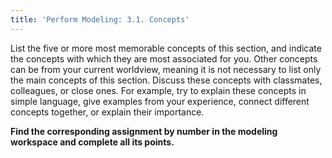 ```yaml
---
title: 'Perform Modeling: 3.1. Concepts'
---
```


List the five or more most memorable concepts of this section, and indicate the concepts with which they are most associated for you. Other concepts can be from your current worldview, meaning it is not necessary to list only the main concepts of this section. Discuss these concepts with classmates, colleagues, or close ones. For example, try to explain these concepts in simple language, give examples from your experience, connect different concepts together, or explain their importance.

**Find the corresponding assignment by number in the modeling workspace and complete all its points.**